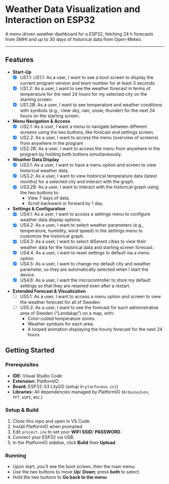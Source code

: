 # Weather Data Visualization and Interaction on ESP32

A menu driven weather dashboard for a ESP32, fetching 24 h forecasts from SMHI and up to 30 days of historical data from Open-Meteo.

---

## Features

- **Start-Up**  
  - [x] US1.1: US1.1: As a user, I want to see a boot screen to display the current program version and team number for at least 3 seconds.
  - [x] US1.2: As a user, I want to see the weather forecast in terms of temperature for the next 24 hours for my selected city on the starting screen.  
  - [x] US1.2B: As a user, I want to see temperature and weather conditions with symbols (e.g., clear sky, rain, snow, thunder) for the next 24 hours on the starting screen.

- **Menu Navigation & Access**  
  - [x] US2.1:  As a user, I want a menu to navigate between diPerent screens using the two buttons, like forecast and settings screen.  
  - [x] US2.2: As a user, I want to access the menu (overview of screens) from anywhere in the program  
  - [x] US2.2B: As a user, I want to access the menu from anywhere in the program by holding both buttons simultaneously.

- **Weather Data Display**  
  - [x] US3.1: As a user, I want to have a menu option and screen to view historical weather data.
  - [x] US3.2: As a user, I want to view historical temperature data (latest months) for a selected city and interact with the graph.
  - [x] US3.2B: As a user, I want to interact with the historical graph using the two buttons to:
    - View 7 days of data.
    - Scroll backward or forward by 1 day.

- **Settings & Configuration**  
  - [x] US4.1: As a user, I want to access a settings menu to configure weather data display options.
  - [x] US4.2: As a user, I want to select weather parameters (e.g., temperature, humidity, wind speed) in the settings menu to customize the historical graph.
  - [x] US4.3: As a user, I want to select diSerent cities to view their weather data for the historical data and starting screen forecast.
  - [x] US4.4: As a user, I want to reset settings to default via a menu option.
  - [x] US4.5: As a user, I want to change my default city and weather parameter, so they are automatically selected when I start the device.
  - [x] US4.6: As a user, I want the microcontroller to store my default settings so that they are retained even after a restart.

- **Extended Forecast & Visualization**
  - [ ] US5.1: As a user, I want to access a menu option and screen to view the weather forecast for all of Sweden.
  - [ ] US5.2: As a user, I want to see the forecast for each administrative area of Sweden (“Landskap”) on a map, with:
    - Color-coded temperature zones.
    - Weather symbols for each area.
    - A looped animation displaying the hourly forecast for the next 24 hours

## Getting Started

### Prerequisites

- **IDE:** Visual Studio Code  
- **Extension:** PlatformIO
- **Board:** ESP32-S3 LilyGO (setup in `platformio.ini`)  
- **Libraries:** All dependencies managed by PlatformIO (`ArduinoJson`, `TFT_eSPI`, etc.)

### Setup & Build

1. Clone this repo and open in VS Code.  
2. Install PlatformIO when prompted.  
3. Edit `project.ino` to set your  **WIFI SSID**/ **PASSWORD**.  
4. Connect your ESP32 via USB.  
5. In the PlatformIO sidebar, click **Build** then **Upload**.

### Running

- Upon start, you’ll see the boot screen, then the main menu.  
- Use the two buttons to move **Up**/ **Down**; press **both** to select.
- Hold the two buttons to **Go back to the menu**
